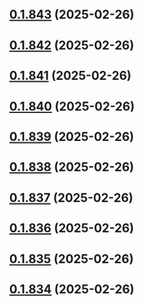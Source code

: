 ## [0.1.843](https://github.com/binary-braids/terraform-oracle/compare/v0.1.842...v0.1.843) (2025-02-26)



## [0.1.842](https://github.com/binary-braids/terraform-oracle/compare/v0.1.841...v0.1.842) (2025-02-26)



## [0.1.841](https://github.com/binary-braids/terraform-oracle/compare/v0.1.840...v0.1.841) (2025-02-26)



## [0.1.840](https://github.com/binary-braids/terraform-oracle/compare/v0.1.839...v0.1.840) (2025-02-26)



## [0.1.839](https://github.com/binary-braids/terraform-oracle/compare/v0.1.838...v0.1.839) (2025-02-26)



## [0.1.838](https://github.com/binary-braids/terraform-oracle/compare/v0.1.837...v0.1.838) (2025-02-26)



## [0.1.837](https://github.com/binary-braids/terraform-oracle/compare/v0.1.836...v0.1.837) (2025-02-26)



## [0.1.836](https://github.com/binary-braids/terraform-oracle/compare/v0.1.835...v0.1.836) (2025-02-26)



## [0.1.835](https://github.com/binary-braids/terraform-oracle/compare/v0.1.834...v0.1.835) (2025-02-26)



## [0.1.834](https://github.com/binary-braids/terraform-oracle/compare/v0.1.833...v0.1.834) (2025-02-26)



